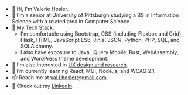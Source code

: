 - 👋 Hi, I'm Valerie Hosler.
- :school: I'm a senior at University of Pittsburgh studying a BS in Information Science with a related area in Computer Science.
- :toolbox: My Tech Stack:
  - I'm comfortable using Bootstrap, CSS (including Flexbox and Grid), Flask, HTML, JavaScript ES6, Jinja, JSON, Python, PHP, SQL, and SQLAlchemy. 
  - I also have exposure to Java, jQuery Mobile, Rust, WebAssembly, and WordPress theme development. 
- :memo: I'm also interested in [UX design and research](https://valeriehosler.com/Virtual-Opera-Web-App-Research-Design.pdf).
- 🌱 I’m currently learning React, MUI, Node.js, and WCAG 2.1.
- 📫 Reach me at val.l.hosler@gmail.com.
- :briefcase: Check out my [LinkedIn](https://linkedin.com/in/valhos/).

